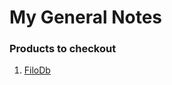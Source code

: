 My General Notes
=================

### Products to checkout
  1.  [FiloDb](http://www.planetcassandra.org/blog/introducing-filodb/)
